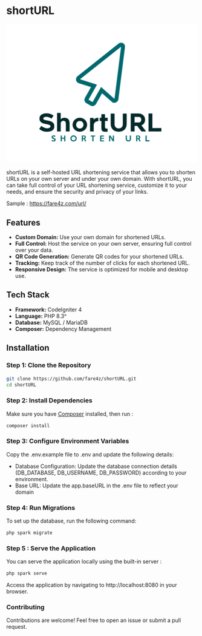 # shortURL
![shortURL Logo](./logo_shortURL.png)

shortURL is a self-hosted URL shortening service that allows you to shorten URLs on your own server and under your own domain. With shortURL, you can take full control of your URL shortening service, customize it to your needs, and ensure the security and privacy of your links.

Sample : https://fare4z.com/url/

## Features
- **Custom Domain:** Use your own domain for shortened URLs.
- **Full Control:** Host the service on your own server, ensuring full control over your data.
- **QR Code Generation:** Generate QR codes for your shortened URLs.
- **Tracking:** Keep track of the number of clicks for each shortened URL.
- **Responsive Design:** The service is optimized for mobile and desktop use.

## Tech Stack

- **Framework:** CodeIgniter 4
- **Language:** PHP 8.3^
- **Database:** MySQL / MariaDB
- **Composer:** Dependency Management

## Installation

### Step 1: Clone the Repository

```bash
git clone https://github.com/fare4z/shortURL.git
cd shortURL
```

### Step 2: Install Dependencies
Make sure you have [Composer](https://getcomposer.org/) installed, then run :

```bash
composer install
```

### Step 3: Configure Environment Variables

Copy the .env.example file to .env and update the following details:

* Database Configuration: Update the database connection details (DB_DATABASE, DB_USERNAME, DB_PASSWORD) according to your environment.
* Base URL: Update the app.baseURL in the .env file to reflect your domain

### Step 4: Run Migrations

To set up the database, run the following command:
```bash
php spark migrate
```

### Step 5 : Serve the Application
You can serve the application locally using the built-in server : 
```bash
php spark serve
```
Access the application by navigating to http://localhost:8080 in your browser.

### Contributing

Contributions are welcome! Feel free to open an issue or submit a pull request.